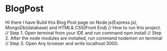 # BlogPost
Hi there I have Build this Blog Post page  on Node.js(Express.js), MongoDb(database) and HTML&amp; CSS(Front End)
// How to run this project.
// Step 1. Open terminal  from your IDE and run command  npm install
// Step 2. After the node modules are installed, run command nodemon on terminal
// Step 3. Open Any browser and write localhost:3000.
